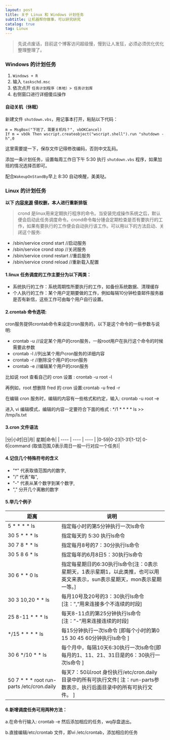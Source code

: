 ```yaml
---
layout: post
title: 关于 Linux 和 Windows 计划任务
subtitle: 让机器帮你做事，可以研究研究
catalog: true
tag: Linux
---
```


> 先说点废话，目前这个博客访问超级慢，慢到让人发狂，必须必须优化优化整理整理了。

### Windows 的计划任务

1. `Windows + R`
2. 输入 `taskschd.msc`
3. 依次点开 `任务计划程序（本地）> 任务计划库` 
4. 右侧窗口进行详细傻瓜操作

#### 自动关机（休眠） 

新建文件 `shutdown.vbs`，用记事本打开，粘贴以下代码：

```vbscript
m = MsgBox("下班了，需要关机吗？", vbOKCancel)
If m = vbOk Then wscript.createobject("wscript.shell").run "shutdown -h",0
```

这里需要提一下，保存文件记得修改编码，否则中文乱码。

添加一条计划任务，设置每周工作日下午 5:30 执行 `shutdown.vbs` 程序，如果加班的情况选择否即可。

配合`WakeupOnStandBy`早上 8:30 自动唤醒，美美哒。

### Linux 的计划任务

**以下 [内容来源](https://blog.csdn.net/gaozhigang/article/details/79462177) 侵权删，本人进行重新排版**

> crond 是linux用来定期执行程序的命令。当安装完成操作系统之后，默认便会启动此任务调度命令。crond命令每分锺会定期检查是否有要执行的工作，如果有要执行的工作便会自动执行该工作。可以用以下的方法启动、关闭这个服务:

* /sbin/service crond start //启动服务
* /sbin/service crond stop //关闭服务
* /sbin/service crond restart //重启服务
* /sbin/service crond reload //重新载入配置

#### 1.linux 任务调度的工作主要分为以下两类：

* 系统执行的工作：系统周期性所要执行的工作，如备份系统数据、清理缓存
* 个人执行的工作：某个用户定期要做的工作，例如每隔10分钟检查邮件服务器是否有新信，这些工作可由每个用户自行设置。

#### 2.crontab 命令选项:

cron服务提供crontab命令来设定cron服务的，以下是这个命令的一些参数与说明:

* crontab -u //设定某个用户的cron服务，一般root用户在执行这个命令的时候需要此参数
* crontab -l //列出某个用户cron服务的详细内容
* crontab -r //删除没个用户的cron服务
* crontab -e //编辑某个用户的cron服务

比如说 root 查看自己的 cron 设置 : crontab -u root -l

再例如，root 想删除 fred 的 cron 设置:crontab -u fred -r

在编辑 cron 服务时，编辑的内容有一些格式和约定，输入: crontab -u root -e

进入 vi 编辑模式，编辑的内容一定要符合下面的格式 : */1 * * * * ls >> /tmp/ls.txt



#### 3.cron 文件语法

|分|小时|日|月| 星期|命令|
| ---- | ---- | ---- |
|0-59|0-23|1-31|1-12| 0-6|command     (取值范围,0表示周日一般一行对应一个任务)|

#### 4.记住几个特殊符号的含义

* "*" 代表取值范围内的数字,
* "/" 代表"每",
* "-" 代表从某个数字到某个数字,
* "," 分开几个离散的数字

#### 5.举几个例子

| 距离              | 说明                                |
| ----------------- | ----------------------------------- |
|5  *  *  *  *  ls | 指定每小时的第5分钟执行一次ls命令 |
|30 5  *  *  *  ls | 指定每天的 5:30 执行ls命令 |
|30 7 8  *  *  ls  | 指定每月8号的7：30分执行ls命令 |
|30 5 8 6  *  ls| 指定每年的6月8日5：30执行ls命令 |
|30 6 * * 0 ls | 指定每星期日的6:30执行ls命令[注：0表示星期天，1表示星期1，以此类推，也可以用英文来表示，sun表示星期天，mon表示星期一等。] |
|30 3 10,20 * * ls| 每月10号及20号的3：30执行ls命令[注：”,”用来连接多个不连续的时段] |
|25 8-11 *  *  * ls| 每天8-11点的第25分钟执行ls命令[注：”-”用来连接连续的时段] |
|*/15  *  *  *  * ls| 每15分钟执行一次ls命令 [即每个小时的第0 15 30 45 60分钟执行ls命令 ] |
|30  6  */10  *  * ls| 每个月中，每隔10天6:30执行一次ls命令[即每月的1、11、21、31日是的6：30执行一次ls命令 ] |
|50 7 * * * root run-parts /etc/cron.daily| 每天7：50以root 身份执行/etc/cron.daily目录中的所有可执行文件[ 注：run-parts参数表示，执行后面目录中的所有可执行文件。 ] |
#### 6.新增调度任务可用两种方法：

a.在命令行输入: crontab -e 然后添加相应的任务，wq存盘退出。

b.直接编辑/etc/crontab 文件，即vi /etc/crontab，添加相应的任务
